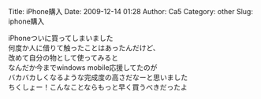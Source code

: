 Title: iPhone購入
Date: 2009-12-14 01:28
Author: Ca5
Category: other
Slug: iphone購入

iPhoneついに買ってしまいました  
何度か人に借りて触ったことはあったんだけど、  
改めて自分の物として使ってみると  
なんだか今までwindows mobile応援してたのが  
バカバカしくなるような完成度の高さだなーと思いました  
ちくしょー！こんなことならもっと早く買うべきだったよ
